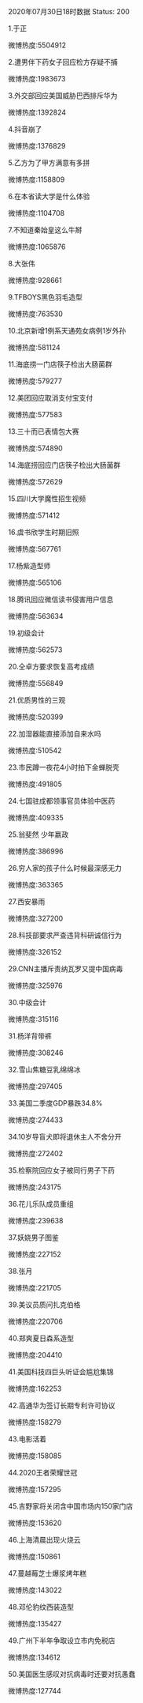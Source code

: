 2020年07月30日18时数据
Status: 200

1.于正

微博热度:5504912

2.遭男伴下药女子回应检方存疑不捕

微博热度:1983673

3.外交部回应美国威胁巴西排斥华为

微博热度:1392824

4.抖音崩了

微博热度:1376829

5.乙方为了甲方满意有多拼

微博热度:1158809

6.在本省读大学是什么体验

微博热度:1104708

7.不知道秦始皇这么牛掰

微博热度:1065876

8.大张伟

微博热度:928661

9.TFBOYS黑色羽毛造型

微博热度:763530

10.北京新增1例系天通苑女病例1岁外孙

微博热度:581124

11.海底捞一门店筷子检出大肠菌群

微博热度:579277

12.美团回应取消支付宝支付

微博热度:577583

13.三十而已表情包大赛

微博热度:574890

14.海底捞回应门店筷子检出大肠菌群

微博热度:572629

15.四川大学魔性招生视频

微博热度:571412

16.虞书欣学生时期旧照

微博热度:567761

17.杨紫造型师

微博热度:565106

18.腾讯回应微信读书侵害用户信息

微博热度:563634

19.初级会计

微博热度:562573

20.仝卓方要求恢复高考成绩

微博热度:556849

21.优质男性的三观

微博热度:520399

22.加湿器能直接添加自来水吗

微博热度:510542

23.市民蹲一夜花4小时拍下金蝉脱壳

微博热度:491805

24.七国驻成都领事官员体验中医药

微博热度:409335

25.翁斐然 少年嬴政

微博热度:386996

26.穷人家的孩子什么时候最深感无力

微博热度:363365

27.西安暴雨

微博热度:327200

28.科技部要求严查违背科研诚信行为

微博热度:326152

29.CNN主播斥责纳瓦罗又提中国病毒

微博热度:325976

30.中级会计

微博热度:315116

31.杨洋背带裤

微博热度:308246

32.雪山焦糖豆乳绵绵冰

微博热度:297405

33.美国二季度GDP暴跌34.8%

微博热度:274433

34.10岁导盲犬即将退休主人不舍分开

微博热度:272402

35.检察院回应女子被同行男子下药

微博热度:243175

36.花儿乐队成员重组

微博热度:239638

37.妖娆男子图鉴

微博热度:227152

38.张月

微博热度:221705

39.美议员质问扎克伯格

微博热度:220706

40.郑爽夏日森系造型

微博热度:204410

41.美国科技四巨头听证会尴尬集锦

微博热度:162253

42.高通华为签订长期专利许可协议

微博热度:158279

43.电影活着

微博热度:158085

44.2020王者荣耀世冠

微博热度:157295

45.吉野家将关闭含中国市场内150家门店

微博热度:153620

46.上海清晨出现火烧云

微博热度:150861

47.蔓越莓芝士爆浆烤年糕

微博热度:143022

48.邓伦豹纹西装造型

微博热度:135427

49.广州下半年争取设立市内免税店

微博热度:134612

50.美国医生感叹对抗病毒时还要对抗愚蠢

微博热度:127744

